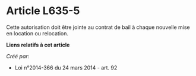 # Article L635-5

Cette autorisation doit être jointe au contrat de bail à chaque nouvelle mise en location ou relocation.

**Liens relatifs à cet article**

_Créé par_:

  - Loi n°2014-366 du 24 mars 2014 - art. 92
